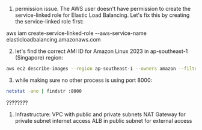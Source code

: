 1. permission issue. The AWS user doesn't have permission to create the service-linked role for Elastic Load Balancing. Let's fix this by creating the service-linked role first:

aws iam create-service-linked-role --aws-service-name elasticloadbalancing.amazonaws.com

2.  let's find the correct AMI ID for Amazon Linux 2023 in ap-southeast-1 (Singapore) region:
```bash
aws ec2 describe-images --region ap-southeast-1 --owners amazon --filters "Name=name,Values=al2023-ami-2023.*-x86_64" "Name=state,Values=available" --query 'sort_by(Images, &CreationDate)[-1].ImageId' --output text
```


3. while making sure no other process is using port 8000:
```bash
netstat -ano | findstr :8000
```

????????
1. Infrastructure:
VPC with public and private subnets
NAT Gateway for private subnet internet access
ALB in public subnet for external access